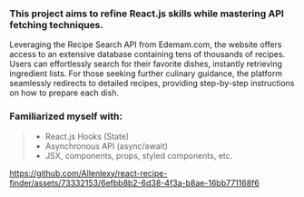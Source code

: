 ### This project aims to refine React.js skills while mastering API fetching techniques.

Leveraging the Recipe Search API from Edemam.com, the website offers access to an extensive database containing tens of thousands of recipes. Users can effortlessly search for their favorite dishes, instantly retrieving ingredient lists. For those seeking further culinary guidance, the platform seamlessly redirects to detailed recipes, providing step-by-step instructions on how to prepare each dish.

### Familiarized myself with:

> - React.js Hooks (State)
> - Asynchronous API (async/await)
> - JSX, components, props, styled components, etc.

https://github.com/Allenlexy/react-recipe-finder/assets/73332153/6efbb8b2-6d38-4f3a-b8ae-16bb771168f6
